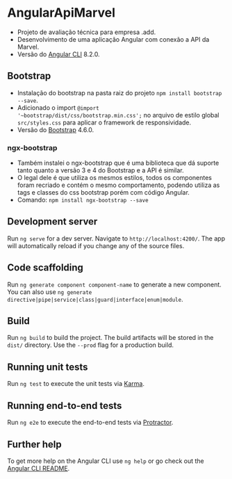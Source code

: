 # AngularApiMarvel
* Projeto de avaliação técnica para empresa .add. 
* Desenvolvimento de uma aplicação Angular com conexão a API da Marvel.
* Versão do [Angular CLI](https://github.com/angular/angular-cli) 8.2.0.

## Bootstrap
* Instalação do bootstrap na pasta raiz do projeto `npm install bootstrap --save`.
* Adicionado o import `@import '~bootstrap/dist/css/bootstrap.min.css';` no arquivo de estilo global `src/styles.css` para aplicar o framework de responsividade.
* Versão do [Bootstrap](shttps://www.npmjs.com/package/bootstrap) 4.6.0.

### ngx-bootstrap
* Também instalei o ngx-bootstrap que é uma biblioteca que dá suporte tanto quanto a versão 3 e 4 do Bootstrap e a API é similar.
* O legal dele é que utiliza os mesmos estilos, todos os componentes foram recriado e contém o mesmo comportamento, podendo utiliza as tags e classes do css bootstrap porém com código Angular.
* Comando: `npm install ngx-bootstrap --save`

## Development server

Run `ng serve` for a dev server. Navigate to `http://localhost:4200/`. The app will automatically reload if you change any of the source files.

## Code scaffolding

Run `ng generate component component-name` to generate a new component. You can also use `ng generate directive|pipe|service|class|guard|interface|enum|module`.

## Build

Run `ng build` to build the project. The build artifacts will be stored in the `dist/` directory. Use the `--prod` flag for a production build.

## Running unit tests

Run `ng test` to execute the unit tests via [Karma](https://karma-runner.github.io).

## Running end-to-end tests

Run `ng e2e` to execute the end-to-end tests via [Protractor](http://www.protractortest.org/).

## Further help

To get more help on the Angular CLI use `ng help` or go check out the [Angular CLI README](https://github.com/angular/angular-cli/blob/master/README.md).
